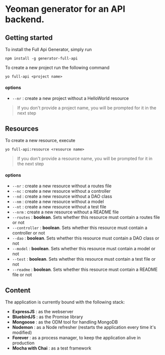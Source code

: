 # Yeoman generator for an API backend.

## Getting started

To install the Full Api Generator, simply run

`npm install -g generator-full-api`

To create a new project run the following command

`yo full-api <project name>`

#### options

- `--nr` : create a new project without a HelloWorld resource

> If you don't provide a project name, you will be prompted for it in the next step

## Resources

To create a new resource, execute

`yo full-api:resource <resource name>`

> If you don't provide a resource name, you will be prompted for it in the next step

#### options

- `--nr` : create a new resource without a routes file
- `--nc` : create a new resource without a controller
- `--nd` : create a new resource without a DAO class
- `--nm` : create a new resource without a model
- `--nt` : create a new resource without a test file
- `--nrm` : create a new resource without a README file
- `--routes` : **boolean**. Sets whether this resource must contain a routes file or not
- `--controller` : **boolean**. Sets whether this resource must contain a controller or not
- `--dao` : **boolean**. Sets whether this resource must contain a DAO class or not
- `--model` : **boolean**. Sets whether this resource must contain a model or not
- `--test` : **boolean**. Sets whether this resource must contain a test file or not
- `--readme` : **boolean**. Sets whether this resource must contain a README file or not

## Content

The application is currently bound with the following stack:

- **ExpressJS** : as the webserver
- **BluebirdJS** : as the Promise library
- **Mongoose** : as the ODM tool for handling MongoDB
- **Nodemon** : as a Node refresher (restarts the application every time it's modified)
- **Forever** : as a process manager, to keep the application alive in production
- **Mocha with Chai** : as a test framework
